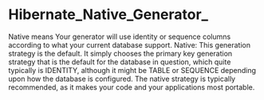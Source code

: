 # Hibernate_Native_Generator_
Native means Your generator will use identity or sequence columns according to what your current database support.  Native: This generation strategy is the default. It simply chooses the primary key generation strategy that is the default for the database in question, which quite typically is IDENTITY, although it might be TABLE or SEQUENCE depending upon how the database is configured. The native strategy is typically recommended, as it makes your code and your applications most portable.
